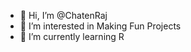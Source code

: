 - 👋 Hi, I’m @ChatenRaj
- 👀 I’m interested in Making Fun Projects 
- 🌱 I’m currently learning R


<!---
ChatenRaj/ChatenRaj is a ✨ special ✨ repository because its `README.md` (this file) appears on your GitHub profile.
You can click the Preview link to take a look at your changes.
--->
